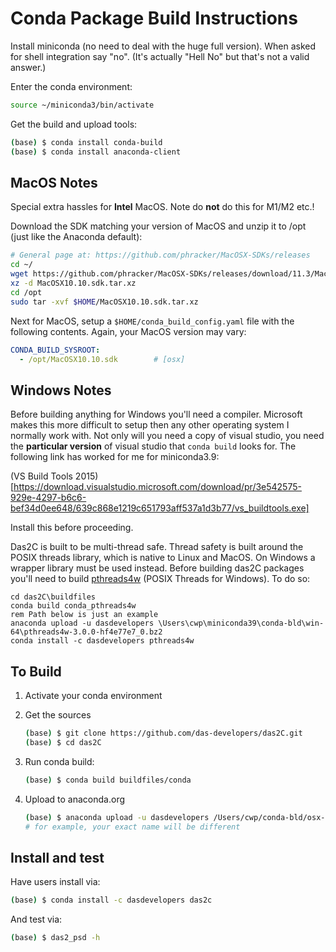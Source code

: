 # Conda Package Build Instructions

Install miniconda (no need to deal with the huge full version).  When asked
for shell integration say "no".  (It's actually "Hell No" but that's not a
valid answer.)

Enter the conda environment:
```bash
source ~/miniconda3/bin/activate
```

Get the build and upload tools:

```bash
(base) $ conda install conda-build
(base) $ conda install anaconda-client
```

## MacOS Notes
Special extra hassles for **Intel** MacOS. Note do **not** do this for M1/M2 etc.!

Download the SDK matching your version of MacOS and unzip it to /opt 
(just like the Anaconda default):
```bash
# General page at: https://github.com/phracker/MacOSX-SDKs/releases
cd ~/
wget https://github.com/phracker/MacOSX-SDKs/releases/download/11.3/MacOSX10.13.sdk.tar.xz
xz -d MacOSX10.10.sdk.tar.xz
cd /opt
sudo tar -xvf $HOME/MacOSX10.10.sdk.tar.xz
```
Next for MacOS, setup a `$HOME/conda_build_config.yaml` file with the following contents.
Again, your MacOS version may vary:
```yaml
CONDA_BUILD_SYSROOT:
  - /opt/MacOSX10.10.sdk        # [osx]
```

## Windows Notes

Before building anything for Windows you'll need a compiler.  Microsoft makes this
more difficult to setup then any other operating system I normally work with.  Not
only will you need a copy of visual studio, you need the **particular version** of
visual studio that `conda build` looks for.  The following link has
worked for me for miniconda3.9:

(VS Build Tools 2015)[https://download.visualstudio.microsoft.com/download/pr/3e542575-929e-4297-b6c6-bef34d0ee648/639c868e1219c651793aff537a1d3b77/vs_buildtools.exe]

Install this before proceeding.

Das2C is built to be multi-thread safe.  Thread safety is built around the
POSIX threads library, which is native to Linux and MacOS.  On Windows a
wrapper library must be used instead.  Before building das2C packages you'll
need to build [pthreads4w](https://sourceforge.net/projects/pthreads4w/) 
(POSIX Threads for Windows).  To do so:

```dos
cd das2C\buildfiles
conda build conda_pthreads4w
rem Path below is just an example
anaconda upload -u dasdevelopers \Users\cwp\miniconda39\conda-bld\win-64\pthreads4w-3.0.0-hf4e77e7_0.bz2
conda install -c dasdevelopers pthreads4w
```

## To Build

1. Activate your conda environment

2. Get the sources
   ```bash
   (base) $ git clone https://github.com/das-developers/das2C.git
   (base) $ cd das2C
   ```

3. Run conda build:
   ```bash
   (base) $ conda build buildfiles/conda
   ```

4. Upload to anaconda.org
   ```bash
   (base) $ anaconda upload -u dasdevelopers /Users/cwp/conda-bld/osx-64/das2C-3.0-pre3-py38h1de35cc_0.tar.bz2
   # for example, your exact name will be different
   ```

## Install and test

Have users install via:
```bash
(base) $ conda install -c dasdevelopers das2c
```
And test via:
```bash
(base) $ das2_psd -h
```





